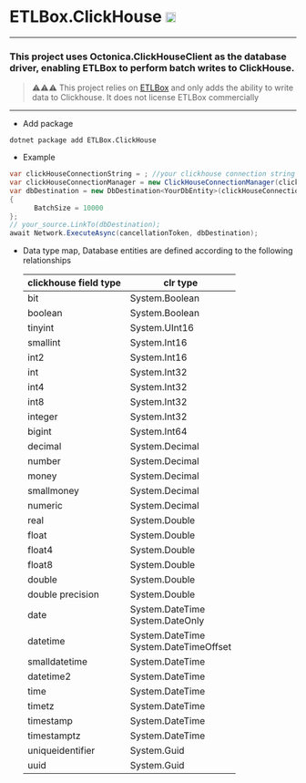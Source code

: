 # ETLBox.ClickHouse <a href="https://www.nuget.org/packages/ETLBox.ClickHouse"><img src="http://img.shields.io/nuget/v/ETLBox.ClickHouse.svg?style=flat-square" alt=NuGet version height=18></a>

----

### This project uses Octonica.ClickHouseClient as the database driver, enabling ETLBox to perform batch writes to ClickHouse.

> ⚠️⚠️⚠️ This project relies on <a href=https://www.etlbox.net/>ETLBox</a> and only adds the ability to write data to Clickhouse. It does not license ETLBox commercially

----
- Add package
```shell
dotnet package add ETLBox.ClickHouse
```
- Example
```c#
var clickHouseConnectionString = ; //your clickhouse connection string 
var clickHouseConnectionManager = new ClickHouseConnectionManager(clickHouseConnectionString);
var dbDestination = new DbDestination<YourDbEntity>(clickHouseConnectionManager, your_table_name)
{
      BatchSize = 10000
};
// your_source.LinkTo(dbDestination);
await Network.ExecuteAsync(cancellationToken, dbDestination);
```

- Data type map, Database entities are defined according to the following relationships

  | clickhouse field type | clr type                                   |
  |--------|--------------------------------------------|
  | bit  | System.Boolean                             |
  | boolean  | System.Boolean                             |
  |  tinyint | System.UInt16                              |
  | smallint  | System.Int16                               |
  | int2  | System.Int16                               |
  | int  | System.Int32                               |
  |  int4 | System.Int32                               |
  | int8  | System.Int32                               |
  | integer  | System.Int32                               |
  | bigint  | System.Int64                               |
  | decimal  | System.Decimal                             |
  |  number | System.Decimal                             |
  | money  | System.Decimal                             |
  |  smallmoney | System.Decimal                             |
  | numeric  | System.Decimal                             |
  | real  | System.Double                              |
  |  float | System.Double                              |
  | float4  | System.Double                              |
  | float8  | System.Double                              |
  | double  | System.Double                              |
  | double precision  | System.Double                              |
  | date  | System.DateTime  <br/>     System.DateOnly |
  |  datetime | System.DateTime<br/>System.DateTimeOffset  |
  | smalldatetime  | System.DateTime                            |
  |  datetime2 | System.DateTime                            |
  | time  | System.DateTime                            |
  | timetz  | System.DateTime                            |
  | timestamp  | System.DateTime                            |
  |  timestamptz | System.DateTime                            |
  |  uniqueidentifier | System.Guid                                |
  | uuid  | System.Guid                                |

